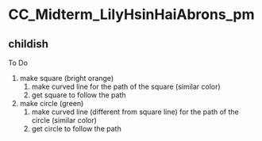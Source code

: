 # CC_Midterm_LilyHsinHaiAbrons_pm
## childish


To Do
1. make square (bright orange)
	1. make curved line for the path of the square (similar color)
	1. get square to follow the path
1. make circle (green)
	1. make curved line (different from square line) for the path of the circle (similar color)
	1. get circle to follow the path
	
